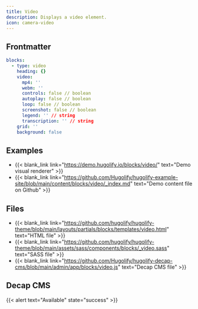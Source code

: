 ```yaml
---
title: Video
description: Displays a video element.
icon: camera-video
---
```


## Frontmatter

```yml
blocks:
  - type: video
    heading: {}
    video:
      mp4: ''
      webm: ''
      controls: false // boolean
      autoplay: false // boolean
      loop: false // boolean
      screenshot: false // boolean
      legend: '' // string
      transcription: '' // string
    grid: ''
    background: false
```

## Examples

- {{< blank_link link="https://demo.hugolify.io/blocks/video/" text="Demo visual renderer" >}}
- {{< blank_link link="https://github.com/Hugolify/hugolify-example-site/blob/main/content/blocks/video/_index.md" text="Demo content file on Github" >}}

## Files

- {{< blank_link link="https://github.com/hugolify/hugolify-theme/blob/main/layouts/partials/blocks/templates/video.html" text="HTML file" >}}
- {{< blank_link link="https://github.com/hugolify/hugolify-theme/blob/main/assets/sass/components/blocks/_video.sass" text="SASS file" >}}
- {{< blank_link link="https://github.com/Hugolify/hugolify-decap-cms/blob/main/admin/app/blocks/video.js" text="Decap CMS file" >}}

## Decap CMS

{{< alert text="Available" state="success" >}}
